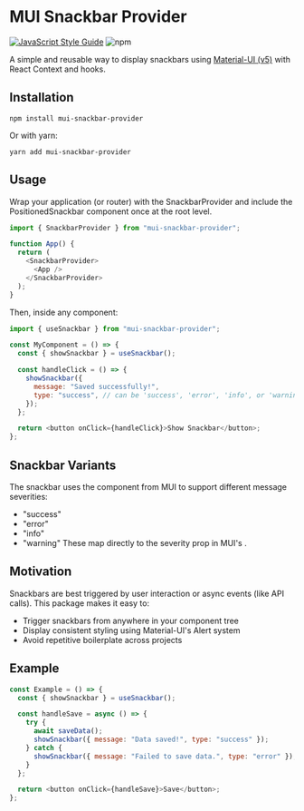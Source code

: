 # MUI Snackbar Provider

[![JavaScript Style Guide](https://img.shields.io/badge/code_style-standard-brightgreen.svg)](https://standardjs.com) ![npm](https://img.shields.io/npm/v/mui-snackbar-provider)

A simple and reusable way to display snackbars using [Material-UI (v5)](https://mui.com) with React Context and hooks.

## Installation

```shell
npm install mui-snackbar-provider
```

Or with yarn:

```shell
yarn add mui-snackbar-provider
```

## Usage

Wrap your application (or router) with the SnackbarProvider and include the PositionedSnackbar component once at the root level.

```js
import { SnackbarProvider } from "mui-snackbar-provider";

function App() {
  return (
    <SnackbarProvider>
      <App />
    </SnackbarProvider>
  );
}
```

Then, inside any component:

```js
import { useSnackbar } from "mui-snackbar-provider";

const MyComponent = () => {
  const { showSnackbar } = useSnackbar();

  const handleClick = () => {
    showSnackbar({
      message: "Saved successfully!",
      type: "success", // can be 'success', 'error', 'info', or 'warning'
    });
  };

  return <button onClick={handleClick}>Show Snackbar</button>;
};
```

## Snackbar Variants

The snackbar uses the <Alert /> component from MUI to support different message severities:

- "success"
- "error"
- "info"
- "warning"
  These map directly to the severity prop in MUI's <Alert>.

## Motivation

Snackbars are best triggered by user interaction or async events (like API calls). This package makes it easy to:

- Trigger snackbars from anywhere in your component tree
- Display consistent styling using Material-UI's Alert system
- Avoid repetitive boilerplate across projects

## Example

```js
const Example = () => {
  const { showSnackbar } = useSnackbar();

  const handleSave = async () => {
    try {
      await saveData();
      showSnackbar({ message: "Data saved!", type: "success" });
    } catch {
      showSnackbar({ message: "Failed to save data.", type: "error" });
    }
  };

  return <button onClick={handleSave}>Save</button>;
};
```

